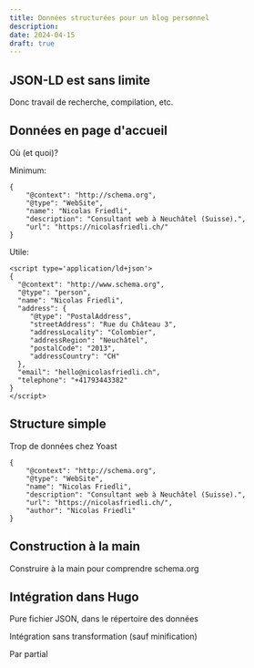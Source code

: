 ```yaml
---
title: Données structurées pour un blog personnel
description:
date: 2024-04-15
draft: true
---
```



## JSON-LD est sans limite

Donc travail de recherche, compilation, etc.

## Données en page d'accueil

Où (et quoi)?

Minimum:

```
{
    "@context": "http://schema.org",
    "@type": "WebSite",
    "name": "Nicolas Friedli",
    "description": "Consultant web à Neuchâtel (Suisse).",
    "url": "https://nicolasfriedli.ch/"
}
```

Utile:

```
<script type='application/ld+json'>
{
  "@context": "http://www.schema.org",
  "@type": "person",
  "name": "Nicolas Friedli",
  "address": {
     "@type": "PostalAddress",
     "streetAddress": "Rue du Château 3",
     "addressLocality": "Colombier",
     "addressRegion": "Neuchâtel",
     "postalCode": "2013",
     "addressCountry": "CH"
  },
  "email": "hello@nicolasfriedli.ch",
  "telephone": "+41793443382"
}
</script>
```

## Structure simple

Trop de données chez Yoast

```
{
    "@context": "http://schema.org",
    "@type": "WebSite",
    "name": "Nicolas Friedli",
    "description": "Consultant web à Neuchâtel (Suisse).",
    "url": "https://nicolasfriedli.ch/",
    "author": "Nicolas Friedli"
}
```

## Construction à la main

Construire à la main pour comprendre schema.org

## Intégration dans Hugo

Pure fichier JSON, dans le répertoire des données

Intégration sans transformation (sauf minification)

Par partial